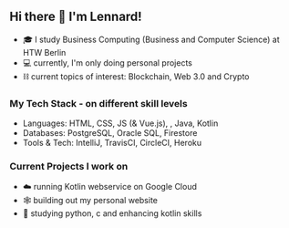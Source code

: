 ## Hi there 👋 I'm Lennard!

- 🎓 I study Business Computing (Business and Computer Science) at HTW Berlin
- 💻 currently, I'm only doing personal projects
- ⛓️ current topics of interest: Blockchain, Web 3.0 and Crypto

### My Tech Stack - on different skill levels
- Languages: HTML, CSS, JS (& Vue.js), , Java, Kotlin 
- Databases: PostgreSQL, Oracle SQL, Firestore
- Tools & Tech: IntelliJ, TravisCI, CircleCI, Heroku

### Current Projects I work on
- ☁️ running Kotlin webservice on Google Cloud
- 🕸️ building out my personal website
- 📖 studying python, c and enhancing kotlin skills
